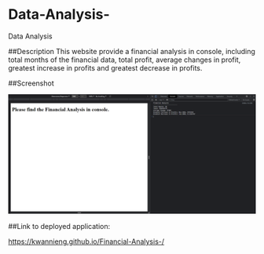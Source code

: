 # Data-Analysis-
Data Analysis 


##Description
This website provide a financial analysis in console, including total months of the financial data, total profit, average changes in profit, greatest increase in profits and greatest decrease in profits.   

##Screenshot

<img src="/images/Screenshot.png"/>

##Link to deployed application:

https://kwannieng.github.io/Financial-Analysis-/
